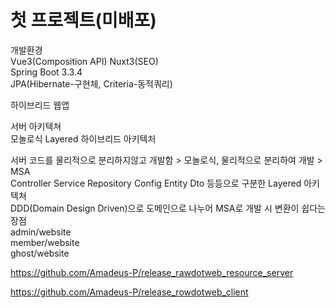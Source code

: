 # 첫 프로젝트(미배포)
개발환경 <br/>
Vue3(Composition API) Nuxt3(SEO) <br/>
Spring Boot 3.3.4 <br/>
JPA(Hibernate-구현체, Criteria-동적쿼리) <br/>

하이브리드 웹앱 <br/>

서버 아키텍쳐 <br/>
모놀로식 Layered 하이브리드 아키텍처

서버 코드를 물리적으로 분리하지않고 개발함 > 모놀로식, 물리적으로 분리하여 개발 > MSA <br/>
Controller Service Repository Config Entity Dto 등등으로 구분한 Layered 아키텍쳐 <br/>
DDD(Domain Design Driven)으로 도메인으로 나누어 MSA로 개발 시 변환이 쉽다는 장점 <br/>
admin/website <br/>
member/website <br/>
ghost/website <br/>


https://github.com/Amadeus-P/release_rawdotweb_resource_server <br/>


https://github.com/Amadeus-P/release_rowdotweb_client
